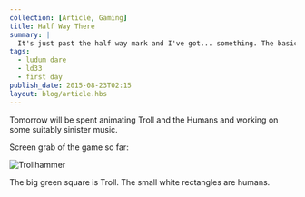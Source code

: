 ```yaml
---
collection: [Article, Gaming]
title: Half Way There
summary: |
  It's just past the half way mark and I've got... something. The basics of the game play are in place, although there are few features I'd like to add, and a lot of the graphics are in place.
tags: 
  - ludum dare
  - ld33
  - first day
publish_date: 2015-08-23T02:15
layout: blog/article.hbs
---
```


Tomorrow will be spent animating Troll and the Humans and working on some suitably sinister music.

Screen grab of the game so far:

![Trollhammer](/media/img/screengrab-day1.png)

The big green square is Troll. The small white rectangles are humans.
